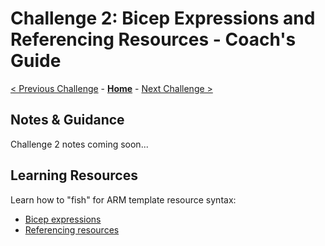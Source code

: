 # Challenge 2: Bicep Expressions and Referencing Resources - Coach's Guide

[< Previous Challenge](./Solution-01.md) - **[Home](./README.md)** - [Next Challenge >](./Solution-03.md)

## Notes & Guidance

Challenge 2 notes coming soon...

## Learning Resources

Learn how to "fish" for ARM template resource syntax:

- [Bicep expressions](https://github.com/Azure/bicep/blob/main/docs/tutorial/03-using-expressions.md)
- [Referencing resources](https://github.com/Azure/bicep/blob/main/docs/tutorial/04-using-symbolic-resource-name.md)
